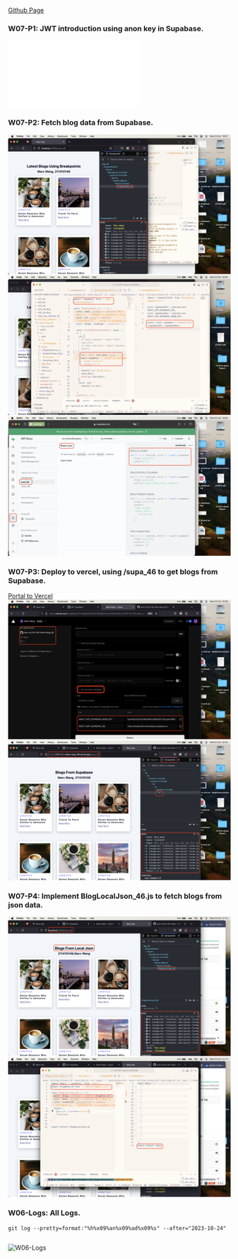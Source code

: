[Github Page](https://github.com/marx-w/1121-WP1-demo-211410146.git)

### W07-P1: JWT introduction using anon key in Supabase.
![W07-P1](./231025_w07_46.md)

### W07-P2: Fetch blog data from Supabase.
![W07-P2-1](./w07-p2-1.png)
![W07-P2-2](./w07-p2-2.png)
![W07-P2-3](./W07-p2-3.png)

### W07-P3: Deploy to vercel, using /supa_46 to get blogs from Supabase.
[Portal to Vercel](https://1121-2-n-client-blog-46.vercel.app/supa_46)
![W07-P3-1](./w07-p3-1.png)
![W07-P3-2](./w07-p3-2.png)

### W07-P4: Implement BlogLocalJson_46.js to fetch blogs from json data.
![W07-P4-1](./w07-p4-1.png)
![W07-P4-2](./w07-p4-2.png)

### W06-Logs: All Logs.
```
git log --pretty=format:"%h%x09%an%x09%ad%x09%s" --after="2023-10-24"
```
```

```
![W06-Logs](./W06-Logs.png)
